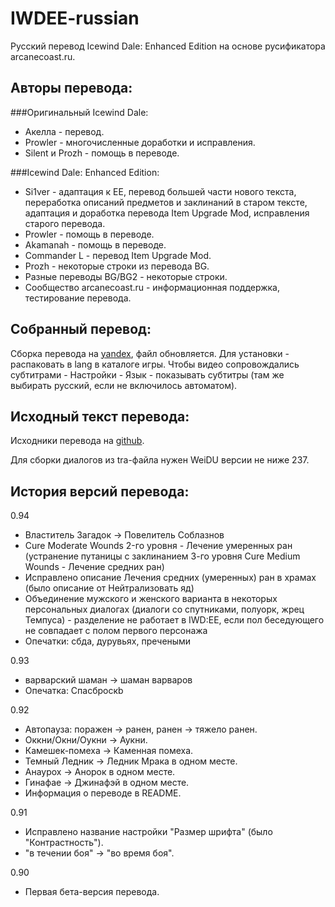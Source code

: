IWDEE-russian
=============

Русский перевод Icewind Dale: Enhanced Edition на основе русификатора arcanecoast.ru.

Авторы перевода:
----------------

###Оригинальный Icewind Dale:

* Акелла - перевод.
* Prowler - многочисленные доработки и исправления.
* Silent и Prozh - помощь в переводе.

###Icewind Dale: Enhanced Edition:

* Si1ver - адаптация к EE, перевод большей части нового текста, переработка описаний предметов и заклинаний в старом тексте, адаптация и доработка перевода Item Upgrade Mod, исправления старого перевода.
* Prowler - помощь в переводе.
* Akamanah - помощь в переводе.
* Commander L - перевод Item Upgrade Mod.
* Prozh - некоторые строки из перевода BG.
* Разные переводы BG/BG2 - некоторые строки.
* Сообщество arcanecoast.ru - информационная поддержка, тестирование перевода.

Собранный перевод:
------------------

Сборка перевода на [yandex](https://yadi.sk/d/7t1XLfYQcajNk), файл обновляется.
Для установки - распаковать в lang в каталоге игры. Чтобы видео сопровождались субтитрами - Настройки - Язык - показывать субтитры (там же выбирать русский, если не включилось автоматом).

Исходный текст перевода:
------------------------

Исходники перевода на [github](https://github.com/EugVV/IWDEE-russian).

Для сборки диалогов из tra-файла нужен WeiDU версии не ниже 237.

История версий перевода:
------------------------

0.94
- Властитель Загадок -> Повелитель Соблазнов
- Cure Moderate Wounds 2-го уровня - Лечение умеренных ран (устранение путаницы с заклинанием 3-го уровня Cure Medium Wounds - Лечение средних ран)
- Исправлено описание Лечения средних (умеренных) ран в храмах (было описание от Нейтрализовать яд)
- Объединение мужского и женского варианта в некоторых персональных диалогах (диалоги со спутниками, полуорк, жрец Темпуса) - разделение не работает в IWD:EE, если пол беседующего не совпадает с полом первого персонажа
- Опечатки: сбда, дурувьях, пречеными

0.93
- варварский шаман -> шаман варваров
- Опечатка: Спасброскb

0.92
- Автопауза: поражен -> ранен, ранен -> тяжело ранен.
- Оккни/Окни/Оукни -> Аукни.
- Камешек-помеха -> Каменная помеха.
- Темный Ледник -> Ледник Мрака в одном месте.
- Анаурох -> Анорок в одном месте.
- Гинафае -> Джинафэй в одном месте.
- Информация о переводе в README.

0.91
- Исправлено название настройки "Размер шрифта" (было "Контрастность").
- "в течении боя" -> "во время боя".

0.90
- Первая бета-версия перевода.
